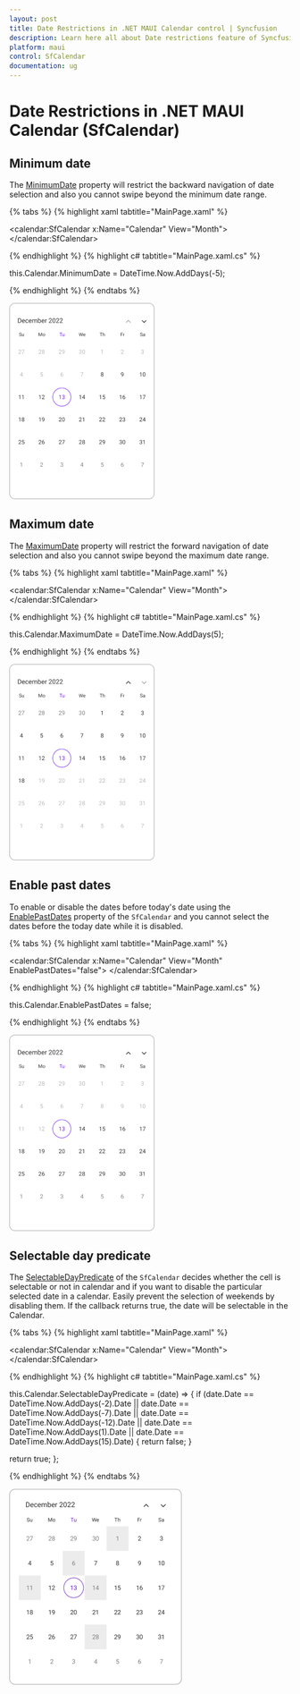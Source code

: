 ```yaml
---
layout: post
title: Date Restrictions in .NET MAUI Calendar control | Syncfusion
description: Learn here all about Date restrictions feature of Syncfusion .NET MAUI Calendar (SfCalendar) control and more.
platform: maui
control: SfCalendar
documentation: ug
---
```


# Date Restrictions in .NET MAUI Calendar (SfCalendar)

## Minimum date
The [MinimumDate](https://help.syncfusion.com/cr/maui/Syncfusion.Maui.Calendar.SfCalendar.html#Syncfusion_Maui_Calendar_SfCalendar_MinimumDate) property will restrict the backward navigation of date selection and also you cannot swipe beyond the minimum date range.

{% tabs %}
{% highlight xaml tabtitle="MainPage.xaml" %}

<calendar:SfCalendar  x:Name="Calendar" 
                        View="Month">
</calendar:SfCalendar>

{% endhighlight %}
{% highlight c# tabtitle="MainPage.xaml.cs" %}

  this.Calendar.MinimumDate = DateTime.Now.AddDays(-5);

{% endhighlight %}
{% endtabs %}

![Month view minimum datetime in .NET MAUI Calendar.](images/date-restriction/net-maui-month-view-minimum-date.png)

## Maximum date
The [MaximumDate](https://help.syncfusion.com/cr/maui/Syncfusion.Maui.Calendar.SfCalendar.html#Syncfusion_Maui_Calendar_SfCalendar_MaximumDate) property will restrict the forward navigation of date selection and also you cannot swipe beyond the maximum date range.

{% tabs %}
{% highlight xaml tabtitle="MainPage.xaml" %}

<calendar:SfCalendar  x:Name="Calendar" 
                        View="Month">
</calendar:SfCalendar>

{% endhighlight %}
{% highlight c# tabtitle="MainPage.xaml.cs" %}

this.Calendar.MaximumDate = DateTime.Now.AddDays(5);

{% endhighlight %}
{% endtabs %}

![Month view maximum dtetime in .NET MAUI Calendar.](images/date-restriction/net-maui-month-view-maximum-date.png)

## Enable past dates
To enable or disable the dates before today's date using the [EnablePastDates](https://help.syncfusion.com/cr/maui/Syncfusion.Maui.Calendar.SfCalendar.html#Syncfusion_Maui_Calendar_SfCalendar_EnablePastDates) property of the `SfCalendar` and you cannot select the dates before the today date while it is disabled.

{% tabs %}
{% highlight xaml tabtitle="MainPage.xaml" %}

<calendar:SfCalendar  x:Name="Calendar" 
                        View="Month"
                        EnablePastDates="false">
</calendar:SfCalendar>

{% endhighlight %}
{% highlight c# tabtitle="MainPage.xaml.cs" %}

this.Calendar.EnablePastDates = false;

{% endhighlight %}
{% endtabs %}

![Month view enable past dates in .NET MAUI Calendar.](images/date-restriction/enable-past-date-in-net-maui-calendar.png)

## Selectable day predicate
The [SelectableDayPredicate](https://help.syncfusion.com/cr/maui/Syncfusion.Maui.Calendar.SfCalendar.html#Syncfusion_Maui_Calendar_SfCalendar_SelectableDayPredicate) of the `SfCalendar` decides whether the cell is selectable or not in calendar and if you want to disable the particular selected date in a calendar. Easily prevent the selection of weekends by disabling them. If the callback returns true, the date will be selectable in the Calendar.

{% tabs %}
{% highlight xaml tabtitle="MainPage.xaml" %}

<calendar:SfCalendar  x:Name="Calendar" 
                        View="Month">
</calendar:SfCalendar>

{% endhighlight %}
{% highlight c# tabtitle="MainPage.xaml.cs" %}

this.Calendar.SelectableDayPredicate = (date) =>
{
  if (date.Date == DateTime.Now.AddDays(-2).Date || date.Date == DateTime.Now.AddDays(-7).Date || date.Date == DateTime.Now.AddDays(-12).Date || date.Date == DateTime.Now.AddDays(1).Date || date.Date == DateTime.Now.AddDays(15).Date)
  {
    return false;
  }
  
  return true;
};

{% endhighlight %}
{% endtabs %}

![Month view selectable day predicate in .NET MAUI Calendar.](images/date-restriction/net-maui-selectable-day-predicate.png)